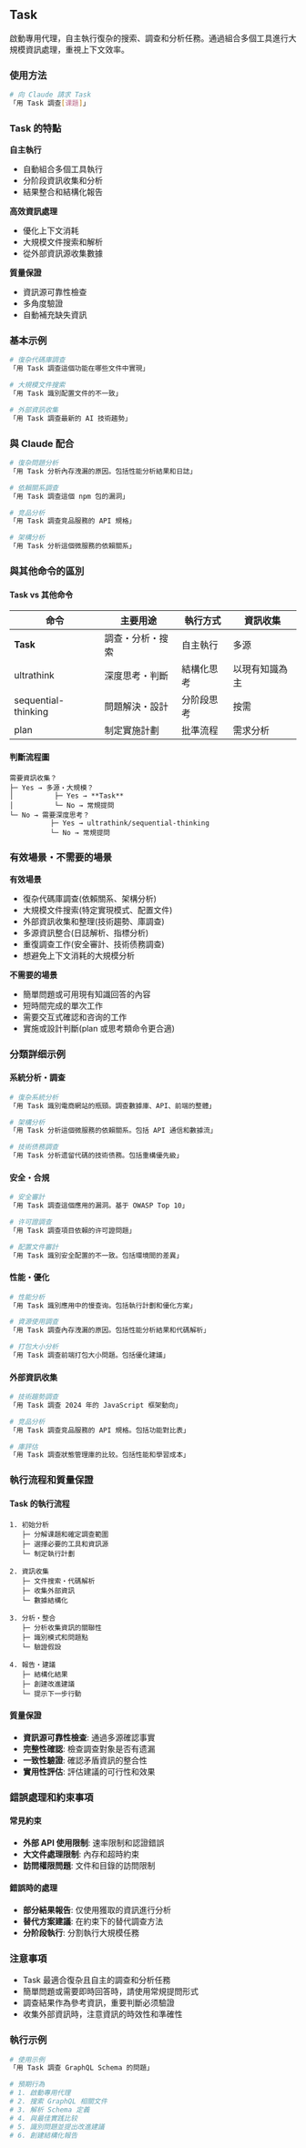 ## Task

啟動專用代理，自主執行復杂的搜索、調查和分析任務。通過組合多個工具進行大規模資訊處理，重視上下文效率。

### 使用方法

```bash
# 向 Claude 請求 Task
「用 Task 調查[课題]」
```

### Task 的特點

**自主執行**

- 自動組合多個工具執行
- 分阶段資訊收集和分析
- 結果整合和結構化報告

**高效資訊處理**

- 優化上下文消耗
- 大規模文件搜索和解析
- 從外部資訊源收集數據

**質量保證**

- 資訊源可靠性檢查
- 多角度驗證
- 自動補充缺失資訊

### 基本示例

```bash
# 復杂代碼庫調查
「用 Task 調查這個功能在哪些文件中實現」

# 大規模文件搜索
「用 Task 識別配置文件的不一致」

# 外部資訊收集
「用 Task 調查最新的 AI 技術趨勢」
```

### 與 Claude 配合

```bash
# 復杂問題分析
「用 Task 分析內存洩漏的原因。包括性能分析結果和日誌」

# 依賴關系調查
「用 Task 調查這個 npm 包的漏洞」

# 竞品分析
「用 Task 調查竞品服務的 API 規格」

# 架構分析
「用 Task 分析這個微服務的依賴關系」
```

### 與其他命令的區別

#### Task vs 其他命令

| 命令                | 主要用途         | 執行方式   | 資訊收集       |
| ------------------- | ---------------- | ---------- | -------------- |
| **Task**            | 調查・分析・搜索 | 自主執行   | 多源           |
| ultrathink          | 深度思考・判斷   | 結構化思考 | 以現有知識為主 |
| sequential-thinking | 問題解決・設計   | 分阶段思考 | 按需           |
| plan                | 制定實施計劃     | 批準流程   | 需求分析       |

#### 判斷流程圖

```
需要資訊收集？
├─ Yes → 多源・大規模？
│          ├─ Yes → **Task**
│          └─ No → 常規提問
└─ No → 需要深度思考？
          ├─ Yes → ultrathink/sequential-thinking
          └─ No → 常規提問
```

### 有效場景・不需要的場景

**有效場景**

- 復杂代碼庫調查(依賴關系、架構分析)
- 大規模文件搜索(特定實現模式、配置文件)
- 外部資訊收集和整理(技術趨勢、庫調查)
- 多源資訊整合(日誌解析、指標分析)
- 重復調查工作(安全審計、技術债務調查)
- 想避免上下文消耗的大規模分析

**不需要的場景**

- 簡單問題或可用現有知識回答的內容
- 短時間完成的單次工作
- 需要交互式確認和咨询的工作
- 實施或設計判斷(plan 或思考類命令更合適)

### 分類詳细示例

#### 系統分析・調查

```bash
# 復杂系統分析
「用 Task 識別電商網站的瓶頸。調查數據庫、API、前端的整體」

# 架構分析
「用 Task 分析這個微服務的依賴關系。包括 API 通信和數據流」

# 技術债務調查
「用 Task 分析遗留代碼的技術债務。包括重構優先級」
```

#### 安全・合規

```bash
# 安全審計
「用 Task 調查這個應用的漏洞。基于 OWASP Top 10」

# 许可證調查
「用 Task 調查項目依賴的许可證問題」

# 配置文件審計
「用 Task 識別安全配置的不一致。包括環境間的差異」
```

#### 性能・優化

```bash
# 性能分析
「用 Task 識別應用中的慢查询。包括執行計劃和優化方案」

# 資源使用調查
「用 Task 調查內存洩漏的原因。包括性能分析結果和代碼解析」

# 打包大小分析
「用 Task 調查前端打包大小問題。包括優化建議」
```

#### 外部資訊收集

```bash
# 技術趨勢調查
「用 Task 調查 2024 年的 JavaScript 框架動向」

# 竞品分析
「用 Task 調查竞品服務的 API 規格。包括功能對比表」

# 庫評估
「用 Task 調查狀態管理庫的比较。包括性能和學習成本」
```

### 執行流程和質量保證

#### Task 的執行流程

```
1. 初始分析
   ├─ 分解课題和確定調查範圍
   ├─ 選擇必要的工具和資訊源
   └─ 制定執行計劃

2. 資訊收集
   ├─ 文件搜索・代碼解析
   ├─ 收集外部資訊
   └─ 數據結構化

3. 分析・整合
   ├─ 分析收集資訊的關聯性
   ├─ 識別模式和問題點
   └─ 驗證假設

4. 報告・建議
   ├─ 結構化結果
   ├─ 創建改進建議
   └─ 提示下一步行動
```

#### 質量保證

- **資訊源可靠性檢查**: 通過多源確認事實
- **完整性確認**: 檢查調查對象是否有遗漏
- **一致性驗證**: 確認矛盾資訊的整合性
- **實用性評估**: 評估建議的可行性和效果

### 錯誤處理和約束事項

#### 常見約束

- **外部 API 使用限制**: 速率限制和認證錯誤
- **大文件處理限制**: 內存和超時約束
- **訪問權限問題**: 文件和目錄的訪問限制

#### 錯誤時的處理

- **部分結果報告**: 仅使用獲取的資訊進行分析
- **替代方案建議**: 在約束下的替代調查方法
- **分阶段執行**: 分割執行大規模任務

### 注意事項

- Task 最適合復杂且自主的調查和分析任務
- 簡單問題或需要即時回答時，請使用常規提問形式
- 調查結果作為參考資訊，重要判斷必须驗證
- 收集外部資訊時，注意資訊的時效性和準確性

### 執行示例

```bash
# 使用示例
「用 Task 調查 GraphQL Schema 的問題」

# 預期行為
# 1. 啟動專用代理
# 2. 搜索 GraphQL 相關文件
# 3. 解析 Schema 定義
# 4. 與最佳實践比较
# 5. 識別問題並提出改進建議
# 6. 創建結構化報告
```
